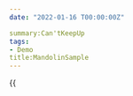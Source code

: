 ```yaml
---
date: "2022-01-16 T00:00:00Z"

summary:Can'tKeepUp
tags:
- Demo
title:MandolinSample
--- 
```

{{<audio src="/static/media/ckuhtm.mp3" caption="Please" >}}
